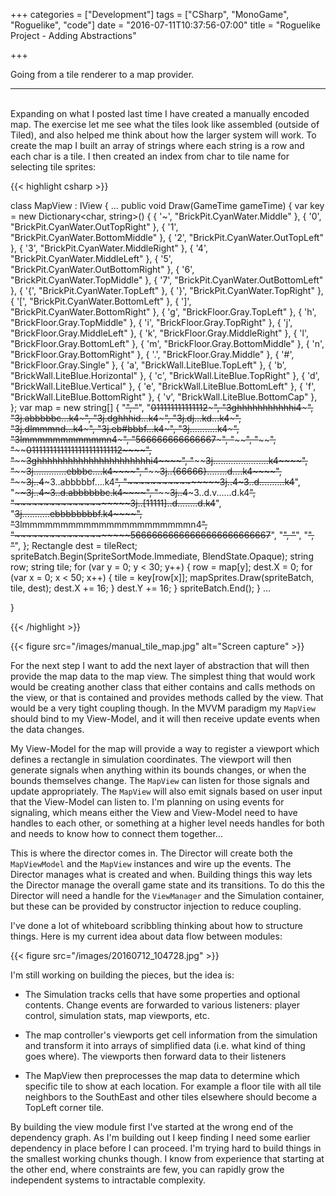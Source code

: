 +++
categories = ["Development"]
tags = ["CSharp", "MonoGame", "Roguelike", "code"]
date = "2016-07-11T10:37:56-07:00"
title = "Roguelike Project - Adding Abstractions"

+++

Going from a tile renderer to a map provider.
<!--more-->
<hr/><br/>
Expanding on what I posted last time I have created a manually encoded map. The
exercise let me see what the tiles look like assembled (outside of Tiled), and
also helped me think about how the larger system will work. To create the map I
built an array of strings where each string is a row and each char is a tile. I
then created an index from char to tile name for selecting tile sprites:

{{< highlight csharp >}}

class MapView : IView
{
...
 public void Draw(GameTime gameTime)
    {
        var key = new Dictionary<char, string>() {
            { '~', "BrickPit.CyanWater.Middle" },
            { '0', "BrickPit.CyanWater.OutTopRight" },
            { '1', "BrickPit.CyanWater.BottomMiddle" },
            { '2', "BrickPit.CyanWater.OutTopLeft" },
            { '3', "BrickPit.CyanWater.MiddleRight" },
            { '4', "BrickPit.CyanWater.MiddleLeft" },
            { '5', "BrickPit.CyanWater.OutBottomRight" },
            { '6', "BrickPit.CyanWater.TopMiddle" },
            { '7', "BrickPit.CyanWater.OutBottomLeft" },
            { '{', "BrickPit.CyanWater.TopLeft" },
            { '}', "BrickPit.CyanWater.TopRight" },
            { '[', "BrickPit.CyanWater.BottomLeft" },
            { ']', "BrickPit.CyanWater.BottomRight" },
            { 'g', "BrickFloor.Gray.TopLeft" },
            { 'h', "BrickFloor.Gray.TopMiddle" },
            { 'i', "BrickFloor.Gray.TopRight" },
            { 'j', "BrickFloor.Gray.MiddleLeft" },
            { 'k', "BrickFloor.Gray.MiddleRight" },
            { 'l', "BrickFloor.Gray.BottomLeft" },
            { 'm', "BrickFloor.Gray.BottomMiddle" },
            { 'n', "BrickFloor.Gray.BottomRight" },
            { '.', "BrickFloor.Gray.Middle" },
            { '#', "BrickFloor.Gray.Single" },
            { 'a', "BrickWall.LiteBlue.TopLeft" },
            { 'b', "BrickWall.LiteBlue.Horizontal" },
            { 'c', "BrickWall.LiteBlue.TopRight" },
            { 'd', "BrickWall.LiteBlue.Vertical" },
            { 'e', "BrickWall.LiteBlue.BottomLeft" },
            { 'f', "BrickWall.LiteBlue.BottomRight" },
            { 'v', "BrickWall.LiteBlue.BottomCap" },
        };
        var map = new string[] {
            "~~~~~~~~~~~~~~~~~~~~~~~~~~~~~~~~~~~~~~~~~~~~~~~~~~",
            "~~~~~~~~~~~~~~~~~~~~~~~~~~~~~~~~~~~~~~~~~~~~~~~~~~",
            "~~011111111111112~~~~~~~~~~~~~~~~~~~~~~~~~~~~~~~~~",
            "~~3ghhhhhhhhhhhi4~~~~~~~~~~~~~~~~~~~~~~~~~~~~~~~~~",
            "~~3j.abbbbbc...k4~~~~~~~~~~~~~~~~~~~~~~~~~~~~~~~~~",
            "~~3j.dghhhid...k4~~~~~~~~~~~~~~~~~~~~~~~~~~~~~~~~~",
            "~~3j.dj...kd...k4~~~~~~~~~~~~~~~~~~~~~~~~~~~~~~~~~",
            "~~3j.dlmmmnd...k4~~~~~~~~~~~~~~~~~~~~~~~~~~~~~~~~~",
            "~~3j.eb#bbbf...k4~~~~~~~~~~~~~~~~~~~~~~~~~~~~~~~~~",
            "~~3j...........k4~~~~~~~~~~~~~~~~~~~~~~~~~~~~~~~~~",
            "~~3lmmmmmmmmmmmn4~~~~~~~~~~~~~~~~~~~~~~~~~~~~~~~~~",
            "~~566666666666667~~~~~~~~~~~~~~~~~~~~~~~~~~~~~~~~~",
            "~~~~~~~~~~~~~~~~~~~~~~~~~~~~~~~~~~~~~~~~~~~~~~~~~~",
            "~~~~~~~~~~~~~~~~~~~~~~~~~~~~~~~~~~~~~~~~~~~~~~~~~~",
            "~~~~~~~~~~~~~~~~~~~~01111111111111111111111112~~~~",
            "~~~~~~~~~~~~~~~~~~~~3ghhhhhhhhhhhhhhhhhhhhhhi4~~~~",
            "~~~~~~~~~~~~~~~~~~~~3j......................k4~~~~",
            "~~~~~~~~~~~~~~~~~~~~3j.............ebbbc....k4~~~~",
            "~~~~~~~~~~~~~~~~~~~~3j..{66666}........d....k4~~~~",
            "~~~~~~~~~~~~~~~~~~~~3j..4~~~~~3..abbbbbf....k4~~~~",
            "~~~~~~~~~~~~~~~~~~~~3j..4~~~~~3..d..........k4~~~~",
            "~~~~~~~~~~~~~~~~~~~~3j..4~~~~~3..d.abbbbbbc.k4~~~~",
            "~~~~~~~~~~~~~~~~~~~~3j..4~~~~~3..d.v......d.k4~~~~",
            "~~~~~~~~~~~~~~~~~~~~3j..[11111]..d........d.k4~~~~",
            "~~~~~~~~~~~~~~~~~~~~3j...........ebbbbbbbbf.k4~~~~",
            "~~~~~~~~~~~~~~~~~~~~3lmmmmmmmmmmmmmmmmmmmmmmn4~~~~",
            "~~~~~~~~~~~~~~~~~~~~56666666666666666666666667~~~~",
            "~~~~~~~~~~~~~~~~~~~~~~~~~~~~~~~~~~~~~~~~~~~~~~~~~~",
            "~~~~~~~~~~~~~~~~~~~~~~~~~~~~~~~~~~~~~~~~~~~~~~~~~~",
            "~~~~~~~~~~~~~~~~~~~~~~~~~~~~~~~~~~~~~~~~~~~~~~~~~~",
            "~~~~~~~~~~~~~~~~~~~~~~~~~~~~~~~~~~~~~~~~~~~~~~~~~~",
            };
        Rectangle dest = tileRect;
        spriteBatch.Begin(SpriteSortMode.Immediate, BlendState.Opaque);
        string row;
        string tile;
        for (var y = 0; y < 30; y++)
        {
            row = map[y];
            dest.X = 0;
            for (var x = 0; x < 50; x++)
            {
                tile = key[row[x]];
                mapSprites.Draw(spriteBatch, tile, dest);
                dest.X += 16;
            }
            dest.Y += 16;
        }
        spriteBatch.End();
    }
...

}

{{< /highlight >}}

{{< figure src="/images/manual_tile_map.jpg" alt="Screen capture" >}}

For the next step I want to add the next layer of abstraction that will then
provide the map data to the map view. The simplest thing that would work would
be creating another class that either contains and calls methods on the view, or
that is contained and provides methods called by the view. That would be a very
tight coupling though. In the MVVM paradigm my `MapView` should bind to my
View-Model, and it will then receive update events when the data changes.

My View-Model for the map will provide a way to register a viewport which
defines a rectangle in simulation coordinates. The viewport will then generate
signals when anything within its bounds changes, or when the bounds themselves
change. The `MapView` can listen for those signals and update appropriately. The
`MapView` will also emit signals based on user input that the View-Model can
listen to. I'm planning on using events for signaling, which means either the
View and View-Model need to have handles to each other, or something at a higher
level needs handles for both and needs to know how to connect them together...

This is where the director comes in. The Director will create both the
`MapViewModel` and the `MapView` instances and wire up the events. The Director
manages what is created and when. Building things this way lets the Director
manage the overall game state and its transitions. To do this the Director will
need a handle for the `ViewManager` and the Simulation container, but these can
be provided by constructor injection to reduce coupling.

I've done a lot of whiteboard scribbling thinking about how to structure things.
Here is my current idea about data flow between modules:

{{< figure src="/images/20160712_104728.jpg" >}}

I'm still working on building the pieces, but the idea is:

+ The Simulation tracks cells that have some properties and optional contents.
  Change events are forwarded to various listeners: player control, simulation
  stats, map viewports, etc.
  
+ The map controller's viewports get cell information from the simulation and
  transform it into arrays of simplified data (i.e. what kind of thing goes
  where). The viewports then forward data to their listeners
  
+ The MapView then preprocesses the map data to determine which specific tile to
  show at each location. For example a floor tile with all tile neighbors to the
  SouthEast and other tiles elsewhere should become a TopLeft corner tile.

By building the view module first I've started at the wrong end of the
dependency graph. As I'm building out I keep finding I need some earlier
dependency in place before I can proceed. I'm trying hard to build things in the
smallest working chunks though. I know from experience that starting at the
other end, where constraints are few, you can rapidly grow the independent systems
to intractable complexity.